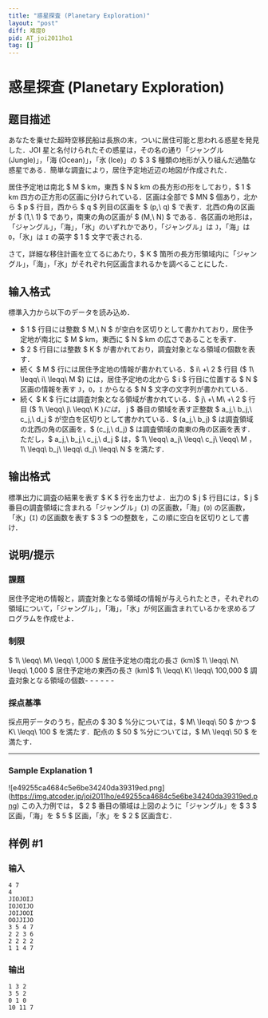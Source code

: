 ```yaml
---
title: "惑星探査 (Planetary Exploration)"
layout: "post"
diff: 难度0
pid: AT_joi2011ho1
tag: []
---
```


# 惑星探査 (Planetary Exploration)

## 题目描述

[problemUrl]: https://atcoder.jp/contests/joi2011ho/tasks/joi2011ho1

あなたを乗せた超時空移民船は長旅の末，ついに居住可能と思われる惑星を発見した．JOI 星と名付けられたその惑星は，その名の通り「ジャングル (Jungle)」，「海 (Ocean)」，「氷 (Ice)」の $ 3 $ 種類の地形が入り組んだ過酷な惑星である．簡単な調査により，居住予定地近辺の地図が作成された．

居住予定地は南北 $ M $ km，東西 $ N $ km の長方形の形をしており，$ 1 $ km 四方の正方形の区画に分けられている．区画は全部で $ MN $ 個あり，北から $ p $ 行目，西から $ q $ 列目の区画を $ (p,\ q) $ で表す．北西の角の区画が $ (1,\ 1) $ であり，南東の角の区画が $ (M,\ N) $ である．各区画の地形は，「ジャングル」，「海」，「氷」のいずれかであり，「ジャングル」は `J`，「海」は `O`，「氷」は `I` の英字 $ 1 $ 文字で表される.

さて，詳細な移住計画を立てるにあたり，$ K $ 箇所の長方形領域内に「ジャングル」，「海」，「氷」がそれぞれ何区画含まれるかを調べることにした．

## 输入格式

標準入力から以下のデータを読み込め．

- $ 1 $ 行目には整数 $ M,\ N $ が空白を区切りとして書かれており，居住予定地が南北に $ M $ km，東西に $ N $ km の広さであることを表す．
- $ 2 $ 行目には整数 $ K $ が書かれており，調査対象となる領域の個数を表す．
- 続く $ M $ 行には居住予定地の情報が書かれている．$ i\ +\ 2 $ 行目 ($ 1\ \leqq\ i\ \leqq\ M $) には，居住予定地の北から $ i $ 行目に位置する $ N $ 区画の情報を表す `J`，`O`，`I` からなる $ N $ 文字の文字列が書かれている．
- 続く $ K $ 行には調査対象となる領域が書かれている．$ j\ +\ M\ +\ 2 $ 行目 ($ 1\ \leqq\ j\ \leqq\ K $) には，$ j $ 番目の領域を表す正整数 $ a_j,\ b_j,\ c_j,\ d_j $ が空白を区切りとして書かれている．$ (a_j,\ b_j) $ は調査領域の北西の角の区画を，$ (c_j,\ d_j) $ は調査領域の南東の角の区画を表す．ただし，$ a_j,\ b_j,\ c_j,\ d_j $ は，$ 1\ \leqq\ a_j\ \leqq\ c_j\ \leqq\ M $，$ 1\ \leqq\ b_j\ \leqq\ d_j\ \leqq\ N $ を満たす．

## 输出格式

標準出力に調査の結果を表す $ K $ 行を出力せよ．出力の $ j $ 行目には，$ j $ 番目の調査領域に含まれる「ジャングル」(`J`) の区画数，「海」(`O`) の区画数，「氷」(`I`) の区画数を表す $ 3 $ つの整数を，この順に空白を区切りとして書け．

## 说明/提示

### 課題

居住予定地の情報と，調査対象となる領域の情報が与えられたとき，それぞれの領域について，「ジャングル」，「海」，「氷」が何区画含まれているかを求めるプログラムを作成せよ．

### 制限

$ 1\ \leqq\ M\ \leqq\ 1\,000 $ 居住予定地の南北の長さ (km)$ 1\ \leqq\ N\ \leqq\ 1\,000 $ 居住予定地の東西の長さ (km)$ 1\ \leqq\ K\ \leqq\ 100\,000 $ 調査対象となる領域の個数- - - - - -

### 採点基準

採点用データのうち，配点の $ 30 $ %分については，$ M\ \leqq\ 50 $ かつ $ K\ \leqq\ 100 $ を満たす．配点の $ 50 $ %分については，$ M\ \leqq\ 50 $ を満たす．

- - - - - -

### Sample Explanation 1

!\[e49255ca4684c5e6be34240da39319ed.png\](https://img.atcoder.jp/joi2011ho/e49255ca4684c5e6be34240da39319ed.png) この入力例では， $ 2 $ 番目の領域は上図のように「ジャングル」を $ 3 $ 区画，「海」を $ 5 $ 区画，「氷」を $ 2 $ 区画含む．

## 样例 #1

### 输入

```
4 7
4
JIOJOIJ
IOJOIJO
JOIJOOI
OOJJIJO
3 5 4 7
2 2 3 6
2 2 2 2
1 1 4 7
```

### 输出

```
1 3 2
3 5 2
0 1 0
10 11 7
```

